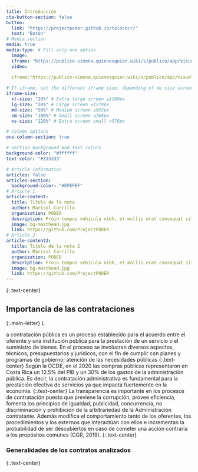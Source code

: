 ```yaml
---
title: Introducción
cta-button-section: false
button:
  link: "https://projectpoder.github.io/tolococr/"
  text: "Botón"
# Media section
media: true
media-type: # Fill only one option
  image:
  iframe: "https://publico-simona.quienesquien.wiki/s/publico/app/visualize#/edit/ca9c0d90-3bef-11ec-8d28-932f0b808cf0?embed=true&_g=(filters:!(),refreshInterval:(pause:!t,value:0),time:(from:now-15y,to:now))&_a=(filters:!(),linked:!f,query:(language:kuery,query:'area.id.keyword%20:%20%22cr%22'),uiState:(),vis:(aggs:!((enabled:!t,id:'1',params:(),schema:metric,type:count),(enabled:!t,id:'2',params:(customLabel:'Cantidad%20de%20compradores',field:buyer.name.keyword),schema:metric,type:cardinality),(enabled:!t,id:'3',params:(customLabel:'Cantidad%20de%20adjudicatarios',field:parties.suppliers.names.keyword),schema:metric,type:cardinality),(enabled:!t,id:'4',params:(customLabel:Municipalidades,field:parties.buyer.address.locality.keyword),schema:metric,type:cardinality)),params:(addLegend:!f,addTooltip:!t,metric:(colorSchema:Greens,colorsRange:!((from:0,to:100),(from:100,to:300),(from:300,to:13000),(from:13000,to:25700)),invertColors:!f,labels:(show:!t),metricColorMode:Background,percentageMode:!f,style:(bgColor:!f,bgFill:%23000,fontSize:60,labelColor:!f,subText:''),useRanges:!f),type:metric),title:DashCRnumeros,type:metric))"
  video:
  
  iframe:"https://publico-simona.quienesquien.wiki/s/publico/app/visualize#/edit/5c524c90-3bf0-11ec-8d28-932f0b808cf0?embed=true&_g=(filters:!(),refreshInterval:(pause:!t,value:0),time:(from:now-15y,to:now))&_a=(filters:!(),linked:!f,query:(language:kuery,query:'area.id.keyword%20:%20%22cr%22'),uiState:(),vis:(aggs:!((enabled:!t,id:'1',params:(field:contracts.value.amount),schema:metric,type:sum),(enabled:!t,id:'2',params:(field:contracts.value.currency.keyword,missingBucket:!f,missingBucketLabel:Missing,order:desc,orderBy:'1',otherBucket:!f,otherBucketLabel:Other,size:50),schema:group,type:terms)),params:(addLegend:!f,addTooltip:!t,metric:(colorSchema:Blues,colorsRange:!((from:0,to:10000),(from:10000,to:100000),(from:100000,to:400000),(from:400000,to:450000),(from:450000,to:500000),(from:500000,to:11000000),(from:11000000,to:2000000000),(from:2000000000,to:1000000000000),(from:1000000000000,to:1998000000000)),invertColors:!f,labels:(show:!t),metricColorMode:Background,percentageMode:!f,style:(bgColor:!f,bgFill:%23000,fontSize:38,labelColor:!f,subText:''),useRanges:!f),type:metric),title:DashCRmonedas1,type:metric))" 

# If iframe, set the different iframe size, depending of de size screen
iframe-size:
  xl-size: "20%" # Extra large screen ≥1280px
  lg-size: "30%" # Large screen ≤1279px
  md-size: "50%" # Medium screen ≤992px
  sm-size: "100%" # Small screen ≤768px
  xs-size: "120%" # Extra screen small <576px

# Column options
one-column-section: true

# Section background and text colors
background-color: "#ffffff"
text-color: "#333333"

# Article information
articles: false 
articles-section:
  background-color: "#EFEFEF"
# Article 1
article-content:
  title: Título de la nota
  author: Marisol Carrillo
  organization: PODER
  description: Proin tempus vehicula nibh, et mollis erat consequat sit amet. Aliquam molestie, elit feugiat sagittis luctus, ex lorem ultrices elit, ac molestie orci elit eu nisi. Phasellus accumsan fringilla ligula, id vulputate lorem bibendum in. Fusce congue ullamcorper tempus. In metus velit, finibus et libero nec, tempus aliquam metus.
  image: bg-masthead.jpg
  link: https://github.com/ProjectPODER
# Article 2
article-content2:
  title: Título de la nota 2
  author: Marisol Carrillo
  organization: PODER
  description: Proin tempus vehicula nibh, et mollis erat consequat sit amet. Aliquam molestie, elit feugiat sagittis luctus, ex lorem ultrices elit, ac molestie orci elit eu nisi. Phasellus accumsan fringilla ligula, id vulputate lorem bibendum in. Fusce congue ullamcorper tempus. In metus velit, finibus et libero nec, tempus aliquam metus.
  image: bg-masthead.jpg
  link: https://github.com/ProjectPODER
---
```


{:.text-center}
## Importancia de las contrataciones

{:.main-letter}
L

a contratación pública es un proceso establecido para el acuerdo entre el oferente y una institución pública para la prestación de un servicio o el suministro de bienes. En el proceso se involucran diversos aspectos, técnicos, presupuestarios y jurídicos, con el fin de cumplir con planes y programas de gobierno; atención de las necesidades públicas
{:.text-center}
Según la OCDE, en el 2020 las compras públicas representaron en Costa Rica un 12.5% del PIB y un 30% de los gastos de la administración pública. Es decir, la contratación administrativa es fundamental para la prestación efectiva de servicios ya que impacta fuertemente en la economía.
{:.text-center}
La transparencia es importante en los procesos de contratación puesto que previene la corrupción, provee eficiencia, fomenta los principios de igualdad, publicidad, concurrencia, no discriminación y prohibición de la arbitrariedad de la Administración contratante. Además modifica el comportamiento tanto de los oferentes, los procedimientos y los externos que interactúan con ellos e incrementan la probabilidad de ser descubiertos en caso de cometer una acción contraria a los propósitos comunes (CGR, 2019).
{:.text-center}

### Generalidades de los contratos analizados
{:.text-center}
